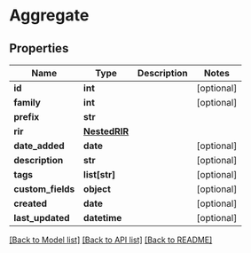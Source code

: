 # Aggregate

## Properties
Name | Type | Description | Notes
------------ | ------------- | ------------- | -------------
**id** | **int** |  | [optional] 
**family** | **int** |  | [optional] 
**prefix** | **str** |  | 
**rir** | [**NestedRIR**](NestedRIR.md) |  | 
**date_added** | **date** |  | [optional] 
**description** | **str** |  | [optional] 
**tags** | **list[str]** |  | [optional] 
**custom_fields** | **object** |  | [optional] 
**created** | **date** |  | [optional] 
**last_updated** | **datetime** |  | [optional] 

[[Back to Model list]](../README.md#documentation-for-models) [[Back to API list]](../README.md#documentation-for-api-endpoints) [[Back to README]](../README.md)


